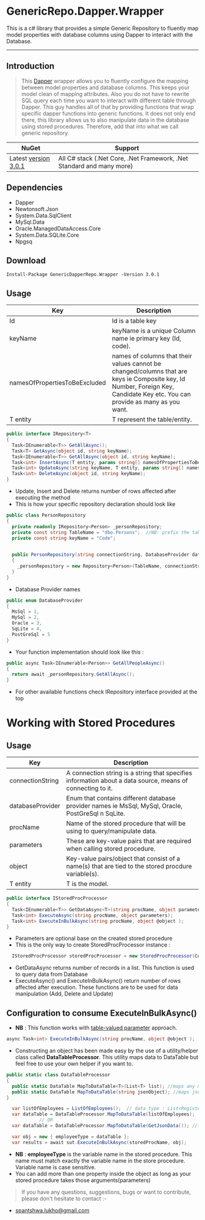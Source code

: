 # GenericRepo.Dapper.Wrapper

This is a c# library that provides a simple Generic Repository to fluently map model properties with database columns using Dapper to interact with the Database.

---

## Introduction

> This [Dapper](https://github.com/StackExchange/Dapper) wrapper allows you to fluently configure the mapping between model properties and database columns.
> This keeps your model clean of mapping attributes.
> Also you do not have to rewrite SQL query each time you want to interact with different table through Dapper.
> This guy handles all of that by providing functions that wrap specific dapper functions into generic functions.
> It does not only end there, this library allows us to also manipulate data in the database using stored procedures.
> Therefore, add that into what we call generic repository.

NuGet | Support |
------------ | ------------
Latest [version 3.0.1](https://www.nuget.org/packages/GenericDapperRepo.Wrapper/#versions-body-tab) | All C# stack (.Net Core, .Net Framework, .Net Standard and many more)

## Dependencies

- Dapper
- Newtonsoft.Json
- System.Data.SqlClient 
- MySql.Data
- Oracle.ManagedDataAccess.Core
- System.Data.SQLite.Core
- Npgsq

## Download

```
Install-Package GenericDapperRepo.Wrapper -Version 3.0.1
```

## Usage

Key | Description
------------ | ------------
Id | Id is a table key
keyName | keyName is a unique Column name ie primary key (Id, code).
namesOfPropertiesToBeExcluded | names of columns that their values cannot be changed/columns that are keys ie Composite key, Id Number, Foreign Key, Candidate Key etc. You can provide as many as you want.
T entity | T represent the table/entity.

```C#
public interface IRepository<T>
{
  Task<IEnumerable<T>> GetAllAsync();
  Task<T> GetAsync(object id, string keyName);
  Task<IEnumerable<T>> GetAllAsync(object id, string keyName);
  Task<int> InsertAsync(T entity, params string[] namesOfPropertiesToBeExcluded);
  Task<int> UpdateAsync(string keyName, T entity, params string[] namesOfPropertiesToBeExcluded);
  Task<int> DeleteAsync(object id, string keyName);
}
```

- Update, Insert and Delete returns number of rows affected after executing the method
- This is how your specific repository declaration should look like

```C#
public class PersonRepository
{
  private readonly IRepository<Person> _personRepository;
  private const string TableName = "dbo.Persons";  //NB: prefix the table schema your table belongs to
  private const string keyName = "Code";

  
  public PersonRepository(string connectionString, DatabaseProvider databaseProvider)
  {
    _personRepository = new Repository<Person>(TableName, connectionString, databaseProvider);
  }
}
```
- Database Provider names
```C#
public enum DatabaseProvider
{
  MsSql = 1,
  MySql = 2,
  Oracle = 3,
  SqLite = 4,
  PostGreSql = 5
}
```

- Your function implementation should look like this :

```C#
public async Task<IEnumerable<Person>> GetAllPeopleAsync()
{
  return await _personRepository.GetAllAsync();
}
```

- For other available functions check IRepository interface provided at the top

# Working with Stored Procedures

## Usage
Key | Description
------------ | ------------
connectionString | A connection string is a string that specifies information about a data source, means of connecting to it.
databaseProvider | Enum that contains different database provider names ie MsSql, MySql, Oracle, PostGreSql n SqLite.
procName | Name of the stored procedure that will be using to query/manipulate data.
parameters | These are key-value pairs that are required when calling stored procedure.
object | Key-value pairs/object that consist of a name(s) that are tied to the stored procdure variable(s).
T entity | T is the model.

```C#
public interface IStoredProcProcessor
{
  Task<IEnumerable<T>> GetDataAsync<T>(string procName, object parameters = null);
  Task<int> ExecuteAsync(string procName, object parameters);
  Task<int> ExecuteInBulkAsync(string procName, object @object );
}
```

- Parameters are optional base on the created stored procedure
- This is the only way to create StoredProcProcessor instance :

```C#
  IStoredProcProcessor storedProcProcessor = new StoredProcProcessor(ConnectionString, DatabaseProvider.MySql);
```

- GetDataAsync returns number of records in a list. This function is used to query data from Database
- ExecuteAsync() and ExecuteInBulkAsync() return number of rows affected after execution. These functions are to be used for data manipulation (Add, Delete and Update)

## Configuration to consume ExecuteInBulkAsync()

- **NB** : This function works with [table-valued parameter](https://docs.microsoft.com/en-us/sql/relational-databases/tables/use-table-valued-parameters-database-engine?view=sql-server-ver16) approach.

```C#
async Task<int> ExecuteInBulkAsync(string procName, object @object );
```

- Constructing an object has been made easy by the use of a utility/helper class called **DataTableProcessor**. This utility maps data to DataTable but feel free to use your own helper if you want to.

```C#
public static class DataTableProcessor
{
  public static DataTable MapToDataTable<T>(List<T> list); //maps any model into DataTable
  public static DataTable MapToDataTable(string jsonObject); //maps json data into DataTable
}
```

```C#
  var listOfEmployees = ListOfEmployees();  // data type : List<RegisterEmployeeModel>
  var dataTable = DataTableProcessor.MapToDataTable(listOfEmployees);
            // OR
  var dataTable = DataTableProcessor.MapToDataTable(GetJsonData()); //takes json data

  var obj = new { employeeType = dataTable };
  var results = await sut.ExecuteInBulkAsync(storedProcName, obj);
```

- **NB** : **employeeType** is the variable name in the stored procedure. This name must match exactly the variable name in the store procedure. Variable name is case sensitive.
- You can add more than one property inside the object as long as your stored procedure takes those arguments(parameters)

> If you have any questions, suggestions, bugs or want to contribute, please don't hesitate to contact :-

- spantshwa.lukho@gmail.com
